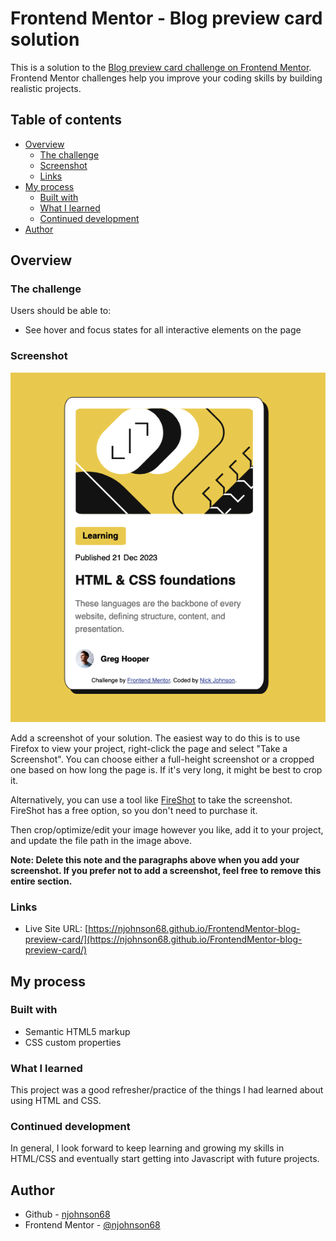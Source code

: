 # Frontend Mentor - Blog preview card solution

This is a solution to the [Blog preview card challenge on Frontend Mentor](https://www.frontendmentor.io/challenges/blog-preview-card-ckPaj01IcS). Frontend Mentor challenges help you improve your coding skills by building realistic projects. 

## Table of contents

- [Overview](#overview)
  - [The challenge](#the-challenge)
  - [Screenshot](#screenshot)
  - [Links](#links)
- [My process](#my-process)
  - [Built with](#built-with)
  - [What I learned](#what-i-learned)
  - [Continued development](#continued-development)
- [Author](#author)

## Overview

### The challenge

Users should be able to:

- See hover and focus states for all interactive elements on the page

### Screenshot

![](./screenshot.jpg)

Add a screenshot of your solution. The easiest way to do this is to use Firefox to view your project, right-click the page and select "Take a Screenshot". You can choose either a full-height screenshot or a cropped one based on how long the page is. If it's very long, it might be best to crop it.

Alternatively, you can use a tool like [FireShot](https://getfireshot.com/) to take the screenshot. FireShot has a free option, so you don't need to purchase it. 

Then crop/optimize/edit your image however you like, add it to your project, and update the file path in the image above.

**Note: Delete this note and the paragraphs above when you add your screenshot. If you prefer not to add a screenshot, feel free to remove this entire section.**

### Links

- Live Site URL: [https://njohnson68.github.io/FrontendMentor-blog-preview-card/](https://njohnson68.github.io/FrontendMentor-blog-preview-card/)

## My process

### Built with

- Semantic HTML5 markup
- CSS custom properties

### What I learned

This project was a good refresher/practice of the things I had learned about using HTML and CSS.

### Continued development

In general, I look forward to keep learning and growing my skills in HTML/CSS and eventually start getting into Javascript with future projects.

## Author

- Github - [njohnson68](https://github.com/njohnson68)
- Frontend Mentor - [@njohnson68](https://www.frontendmentor.io/profile/njohnson68)



